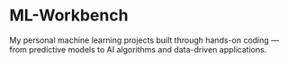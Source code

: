 # ML-Workbench
My personal machine learning projects built through hands-on coding — from predictive models to AI algorithms and data-driven applications.
